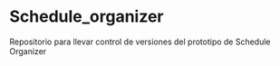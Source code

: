 # Schedule_organizer
Repositorio para llevar control de versiones del prototipo de Schedule Organizer
